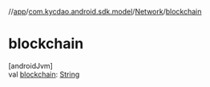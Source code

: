 //[app](../../../index.md)/[com.kycdao.android.sdk.model](../index.md)/[Network](index.md)/[blockchain](blockchain.md)

# blockchain

[androidJvm]\
val [blockchain](blockchain.md): [String](https://kotlinlang.org/api/latest/jvm/stdlib/kotlin/-string/index.html)
